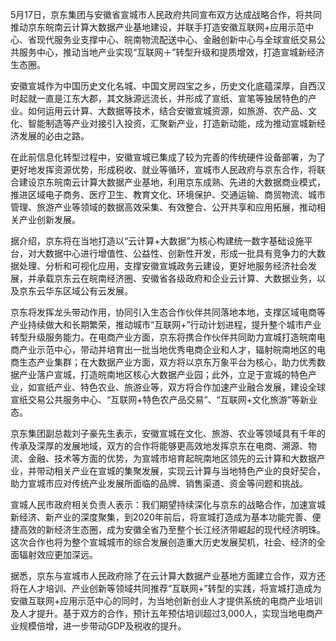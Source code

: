 5月17日，京东集团与安徽省宣城市人民政府共同宣布双方达成战略合作，将共同推动京东皖南云计算大数据产业基地建设，并联手打造安徽互联网+应用示范中心、省现代服务业支撑中心、皖南物流配送中心、金融创新中心与全球宣纸交易公共服务中心，推动当地产业实现“互联网＋”转型升级和提质增效，打造宣城新经济生态圈。

安徽宣城作为中国历史文化名城、中国文房四宝之乡，历史文化底蕴深厚，自西汉时起就一直是江东大郡，其文脉源远流长，并形成了宣纸、宣笔等独居特色的产业。如何运用云计算、大数据等技术，结合安徽宣城资源，如旅游、农产品、文化、智能制造等产业对接引入投资，汇聚新产业，打造新动能，成为推动宣城新经济发展的必由之路。

在此前信息化转型过程中，安徽宣城已集成了较为完善的传统硬件设备部署，为了更好地发挥资源优势，形成税收、就业等循环，宣城市人民政府与京东合作，将联合建设京东皖南云计算大数据产业基地，利用京东成熟、先进的大数据商业模式，推进区域电子商务、医疗卫生、教育文化、环境保护、交通运输、商贸物流、城市管理、旅游产业等领域的数据高效采集、有效整合、公开共享和应用拓展，推动相关产业创新发展。

据介绍，京东将在当地打造以“云计算+大数据”为核心构建统一数字基础设施平台，对大数据中心进行增值性、公益性、创新性开发，形成一批具有竞争力的大数据处理、分析和可视化应用，支撑安徽宣城政务云建设，更好地服务经济社会发展，并承载京东云在皖南经济圈、安徽省各级政府和企业云计算、大数据业务，以及京东云华东区域公有云发展。

京东将发挥龙头带动作用，协同引入生态合作伙伴共同落地本地，支撑区域电商等产业持续做大和长期繁荣，推动城市“互联网+”行动计划进程，提升整个城市产业转型升级服务能力。在电商产业方面，京东将携合作伙伴共同助力宣城打造皖南电商产业示范中心，带动并培育出一批当地优秀电商企业和人才，辐射皖南地区的电商生态产业集群；在大数据产业方面，双方将以京东万象平台为核心，助力优秀数据产业落户宣城，打造皖南地区核心大数据产业园；此外，立足于宣城的特色产业，如宣纸产业、特色农业、旅游业等，双方将合作加速产业融合发展，建设全球宣纸交易公共服务中心、“互联网+特色农产品交易”、“互联网+文化旅游”等新业态。

京东集团副总裁刘子豪先生表示，安徽宣城在文化、旅游、农业等领域具有千年的传承及深厚的发展地域，双方的合作将能够更高效地发挥京东在电商、溯源、物流、金融、技术等方面的优势，为宣城市培育起皖南地区领先的云计算和大数据产业，并带动相关产业在宣城的集聚发展，实现云计算与当地特色产业的良好契合，助力宣城市应对传统产业发展所面临的品牌、销售渠道、资金等问题和挑战。

宣城人民市政府相关负责人表示：我们期望持续深化与京东的战略合作，加速宣城新经济、新产业的深度聚集，到2020年前后，将宣城打造成为基本功能完善、便捷高效的新经济生态圈，成为安徽全省乃至整个长江经济带崛起的现代经济明珠。这次合作也将为整个宣城城市的综合发展创造重大历史发展契机，社会、经济的全面辐射效应更加深远。

据悉，京东与宣城市人民政府除了在云计算大数据产业基地方面建立合作，双方还将在人才培训、产业创新等领域共同推荐“互联网+”转型的实践，将宣城打造成为安徽互联网+应用示范中心的同时，为当地创新创业人才提供系统的电商产业培训及人才提升。基于双方的合作，预计五年预估培训超过3,000人，实现当地电商产业规模倍增，进一步带动GDP及税收的提升。